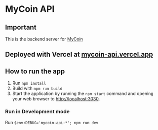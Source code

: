 # MyCoin API
## Important
This is the backend server for [MyCoin](https://github.com/huuthanh21/mycoin)

## Deployed with Vercel at [mycoin-api.vercel.app](https://mycoin-api.vercel.app)

## How to run the app

1. Run `npm install`
2. Build with `npm run build`
3. Start the application by running the `npm start` command and opening your web browser to [http://localhost:3030](http://localhost:3030).

### Run in Development mode
Run `$env:DEBUG='mycoin-api:*'; npm run dev`
